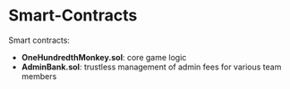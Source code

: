 # Smart-Contracts

Smart contracts:

- **OneHundredthMonkey.sol**: core game logic
- **AdminBank.sol**: trustless management of admin fees for various team members
